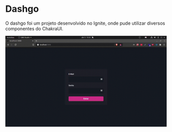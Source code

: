 # Dashgo

O dashgo foi um projeto desenvolvido no Ignite, onde pude utilizar diversos componentes do ChakraUI.

![](https://github.com/FilipePfluck/Dashgo/blob/main/dashgo.gif)
